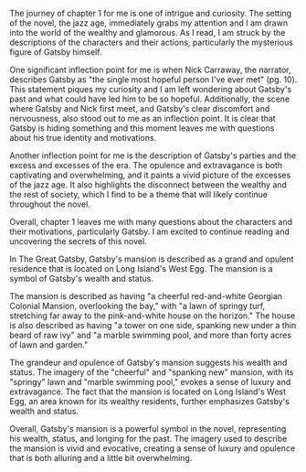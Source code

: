 The journey of chapter 1 for me is one of intrigue and curiosity. The setting of the novel, the jazz age, immediately grabs my attention and I am drawn into the world of the wealthy and glamorous. As I read, I am struck by the descriptions of the characters and their actions, particularly the mysterious figure of Gatsby himself.

One significant inflection point for me is when Nick Carraway, the narrator, describes Gatsby as "the single most hopeful person I've ever met" (pg. 10). This statement piques my curiosity and I am left wondering about Gatsby's past and what could have led him to be so hopeful. Additionally, the scene where Gatsby and Nick first meet, and Gatsby's clear discomfort and nervousness, also stood out to me as an inflection point. It is clear that Gatsby is hiding something and this moment leaves me with questions about his true identity and motivations.

Another inflection point for me is the description of Gatsby's parties and the excess and excesses of the era. The opulence and extravagance is both captivating and overwhelming, and it paints a vivid picture of the excesses of the jazz age. It also highlights the disconnect between the wealthy and the rest of society, which I find to be a theme that will likely continue throughout the novel.

Overall, chapter 1 leaves me with many questions about the characters and their motivations, particularly Gatsby. I am excited to continue reading and uncovering the secrets of this novel.


In The Great Gatsby, Gatsby's mansion is described as a grand and opulent residence that is located on Long Island's West Egg. The mansion is a symbol of Gatsby's wealth and status.

The mansion is described as having "a cheerful red-and-white Georgian Colonial Mansion, overlooking the bay," with "a lawn of springy turf, stretching far away to the pink-and-white house on the horizon." The house is also described as having "a tower on one side, spanking new under a thin beard of raw ivy" and "a marble swimming pool, and more than forty acres of lawn and garden."

The grandeur and opulence of Gatsby's mansion suggests his wealth and status. The imagery of the "cheerful" and "spanking new" mansion, with its "springy" lawn and "marble swimming pool," evokes a sense of luxury and extravagance. The fact that the mansion is located on Long Island's West Egg, an area known for its wealthy residents, further emphasizes Gatsby's wealth and status.

Overall, Gatsby's mansion is a powerful symbol in the novel, representing his wealth, status, and longing for the past. The imagery used to describe the mansion is vivid and evocative, creating a sense of luxury and opulence that is both alluring and a little bit overwhelming.